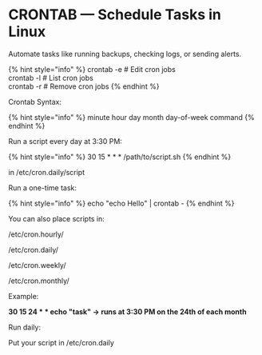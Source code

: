 # CRONTAB — Schedule Tasks in Linux

Automate tasks like running backups, checking logs, or sending alerts.

{% hint style="info" %}
crontab -e # Edit cron jobs\
crontab -l # List cron jobs\
crontab -r # Remove cron jobs
{% endhint %}

Crontab Syntax:

{% hint style="info" %}
minute hour day month day-of-week command
{% endhint %}

Run a script every day at 3:30 PM:

{% hint style="info" %}
30 15 \* \* \* /path/to/script.sh
{% endhint %}

in /etc/cron.daily/script

Run a one-time task:

{% hint style="info" %}
echo "echo Hello" | crontab -
{% endhint %}

You can also place scripts in:

/etc/cron.hourly/

/etc/cron.daily/

/etc/cron.weekly/

/etc/cron.monthly/

Example:

**30 15 24 \* \* echo "task" -> runs at 3:30 PM on the 24th of each month**

Run daily:

Put your script in /etc/cron.daily


